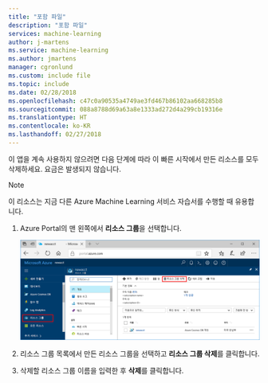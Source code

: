 ```yaml
---
title: "포함 파일"
description: "포함 파일"
services: machine-learning
author: j-martens
ms.service: machine-learning
ms.author: jmartens
manager: cgronlund
ms.custom: include file
ms.topic: include
ms.date: 02/28/2018
ms.openlocfilehash: c47c0a90535a4749ae3fd467b86102aa668285b8
ms.sourcegitcommit: 088a8788d69a63a8e1333ad272d4a299cb19316e
ms.translationtype: HT
ms.contentlocale: ko-KR
ms.lasthandoff: 02/27/2018
---
```

이 앱을 계속 사용하지 않으려면 다음 단계에 따라 이 빠른 시작에서 만든 리소스를 모두 삭제하세요. 요금은 발생되지 않습니다.

>[!NOTE]
>이 리소스는 지금 다른 Azure Machine Learning 서비스 자습서를 수행할 때 유용합니다.

1. Azure Portal의 맨 왼쪽에서 **리소스 그룹**을 선택합니다.  
 
   ![Azure Portal에서 삭제](./media/aml-delete-resource-group/delete-resources.png)

2. 리소스 그룹 목록에서 만든 리소스 그룹을 선택하고 **리소스 그룹 삭제**를 클릭합니다.

3. 삭제할 리소스 그룹 이름을 입력한 후 **삭제**를 클릭합니다.

